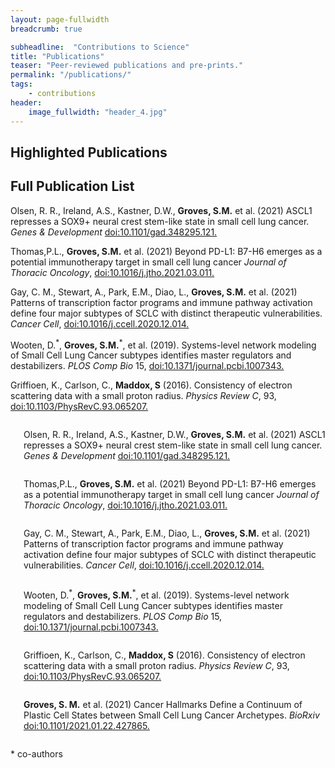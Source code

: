 ```yaml
---
layout: page-fullwidth
breadcrumb: true

subheadline:  "Contributions to Science"
title: "Publications"
teaser: "Peer-reviewed publications and pre-prints."
permalink: "/publications/"
tags:
    - contributions
header:
    image_fullwidth: "header_4.jpg"
---
```

## Highlighted Publications

## Full Publication List

<p>Olsen, R. R., Ireland, A.S., Kastner, D.W., <b>Groves, S.M.</b> et al.
(2021) ASCL1 represses a SOX9+ neural crest stem-like state in small cell lung cancer. <i>Genes & Development</i>
 <a href="http://genesdev.cshlp.org/content/35/11-12/847.short">doi:10.1101/gad.348295.121.</a></p>

 <p>Thomas,P.L., <b>Groves, S.M.</b> et al.
(2021) Beyond PD-L1: B7-H6 emerges as a potential immunotherapy target in small cell lung cancer <i>Journal of Thoracic Oncology</i>, <a href="https://www.jto.org/article/S1556-0864(21)02066-9/pdf">doi:10.1016/j.jtho.2021.03.011.</a></p>

<p>Gay, C. M., Stewart, A., Park, E.M., Diao, L., <b>Groves, S.M.</b> et al.
(2021) Patterns of transcription factor programs and immune pathway
activation define four major subtypes of SCLC with distinct therapeutic
vulnerabilities. <i>Cancer Cell</i>, <a href="https://www.sciencedirect.com/science/article/abs/pii/S1535610820306620?via%3Dihub">doi:10.1016/j.ccell.2020.12.014.</a></p>

<p>Wooten, D.<sup>*</sup>, <b>Groves, S.M.</b><sup>*</sup>, et al. (2019). Systems-level network
modeling of Small Cell Lung Cancer subtypes identifies master regulators
and destabilizers. <i>PLOS Comp Bio</i> 15,
 <a href="https://journals.plos.org/ploscompbiol/article?id=10.1371/journal.pcbi.1007343">doi:10.1371/journal.pcbi.1007343.</a></p>

<p>Griffioen, K., Carlson, C., <b>Maddox, S</b> (2016). Consistency of
electron scattering data with a small proton radius. <i>Physics Review C</i>,
93, <a href="https://journals.aps.org/prc/abstract/10.1103/PhysRevC.93.065207">doi:10.1103/PhysRevC.93.065207.</a></p>

<!--more-->

<div class="row t30">
    <div class="medium-4 columns">
        <img src="{{ site.urlimg }}rpma.jpg" alt="">
        <p>Olsen, R. R., Ireland, A.S., Kastner, D.W., <b>Groves, S.M.</b> et al.
(2021) ASCL1 represses a SOX9+ neural crest stem-like state in small cell lung cancer. <i>Genes & Development</i>
 <a href="http://genesdev.cshlp.org/content/35/11-12/847.short">doi:10.1101/gad.348295.121.</a></p>
    </div><!-- /.medium-4.columns -->
    <div class="medium-4 columns">
            <img src="{{ site.urlimg }}jto_april.png" alt="">
        <p>Thomas,P.L., <b>Groves, S.M.</b> et al.
(2021) Beyond PD-L1: B7-H6 emerges as a potential immunotherapy target in small cell lung cancer <i>Journal of Thoracic Oncology</i>, <a href="https://www.jto.org/article/S1556-0864(21)02066-9/pdf">doi:10.1016/j.jtho.2021.03.011.</a></p>
    </div><!-- /.medium-4.columns -->
        <div class="medium-4 columns">
<img src="{{ site.urlimg }}cancercell.jpg" alt="">
        <p>Gay, C. M., Stewart, A., Park, E.M., Diao, L., <b>Groves, S.M.</b> et al.
(2021) Patterns of transcription factor programs and immune pathway
activation define four major subtypes of SCLC with distinct therapeutic
vulnerabilities. <i>Cancer Cell</i>, <a href="https://www.sciencedirect.com/science/article/abs/pii/S1535610820306620?via%3Dihub">doi:10.1016/j.ccell.2020.12.014.</a></p>
    </div><!-- /.medium-4.columns -->

</div><!-- /.row -->
<div class="row t30">
    <div class="medium-4 columns">
        <img src="{{ site.urlimg }}ploscb.jpg" alt="">
        <p>Wooten, D.<sup>*</sup>, <b>Groves, S.M.</b><sup>*</sup>, et al. (2019). Systems-level network
modeling of Small Cell Lung Cancer subtypes identifies master regulators
and destabilizers. <i>PLOS Comp Bio</i> 15,
 <a href="https://journals.plos.org/ploscompbiol/article?id=10.1371/journal.pcbi.1007343">doi:10.1371/journal.pcbi.1007343.</a></p>
    </div><!-- /.medium-4.columns -->
    <div class="medium-4 columns">
        <img src="{{ site.urlimg }}physics.jpg" alt="">
        <p>Griffioen, K., Carlson, C., <b>Maddox, S</b> (2016). Consistency of
electron scattering data with a small proton radius. <i>Physics Review C</i>,
93, <a href="https://journals.aps.org/prc/abstract/10.1103/PhysRevC.93.065207">doi:10.1103/PhysRevC.93.065207.</a></p>
    </div><!-- /.medium-4.columns -->
</div><!-- /.row -->



<!--more-->

<div class="row t30">
    <div class="medium-4 columns">
        <img src="{{ site.urlimg }}archetypes.jpg" alt="">
        <p><b>Groves, S. M.</b> et al. (2021) Cancer Hallmarks Define a
Continuum of Plastic Cell States between Small Cell Lung Cancer
Archetypes. <i>BioRxiv</i> <a href="https://www.biorxiv.org/content/10.1101/2021.01.22.427865v1">doi:10.1101/2021.01.22.427865.</a></p>
    </div><!-- /.medium-4.columns -->
</div><!-- /.row -->


\* co-authors
